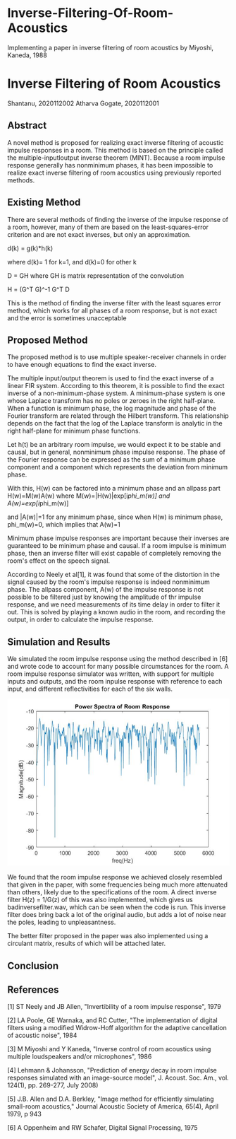 # Inverse-Filtering-Of-Room-Acoustics
Implementing a paper in inverse filtering of room acoustics by Miyoshi, Kaneda, 1988
# Inverse Filtering of Room Acoustics
 Shantanu, 2020112002
 Atharva Gogate, 2020112001
 
 ## Abstract
 A novel method is proposed for realizing exact inverse filtering of acoustic impulse responses in a room. This method is based on the principle called the multiple-inputloutput inverse theorem (MINT). Because a room impulse response generally has nonminimum phases, it has been impossible to realize exact inverse filtering of room acoustics using previously reported methods.
 
 ## Existing Method
 
 There are several methods of finding the inverse of the impulse response of a room, however, many of them are based on the least-squares-error criterion and are not exact inverses, but only an approximation.
 
 d(k) = g(k)*h(k)
 
 where d(k)= 1 for k=1, 
 and d(k)=0 for other k
 
 D = GH 
 where GH is matrix representation of the convolution
 
 H = (G^T G)^-1 G^T D
 
 This is the method of finding the inverse filter with the least squares error method, which works for all phases of a room response, but is not exact and the error is sometimes unacceptable

 
 ## Proposed Method
 
 The proposed method is to  use multiple speaker-receiver channels in order to have enough equations to find the exact inverse.
 
 The multiple input/output theorem is used to find the exact inverse of a linear FIR system. According to this theorem, it is possible to find the exact inverse of a non-minimum-phase system. A minimum-phase system is one whose Laplace transform has no poles or zeroes in the right half-plane. When a function is minimum phase, the log magnitude and phase of the Fourier transform are related through the Hilbert transform. This relationship depends on the fact that the log of the Laplace transform is analytic in the right half-plane for minimum phase functions.

Let h(t) be an arbitrary room impulse, we would expect it to be stable and causal, but in general, nonminimum phase impulse response. The phase of the Fourier response can be expressed as the sum of a minimum phase component and a component which represents the deviation from minimum phase. 

With this, H(w) can be factored into a minimum phase and an allpass part
H(w)=M(w)A(w)
where 
M(w)=|H(w)|exp[i*phi_m(w)]
and
A(w)=exp[i*phi_m(w)]

and |A(w)|=1 for any minimum phase, since when H(w) is minimum phase, phi_m(w)=0, which implies that A(w)=1

Minimum phase impulse responses are important because their inverses are guaranteed to be minimum phase and causal. If a room impulse is minimum phase, then an inverse filter will exist capable of completely removing the room's effect on the speech signal.

According to Neely et al[1], it was found that some of the distortion in the signal caused by the room's impulse response is indeed nonminimum phase. The allpass component, A(w) of the impulse response is not possible to be filtered just by knowing the amplitude of thr impulse response, and we need measurements of its time delay in order to filter it out. This is solved by playing a known audio in the room, and recording the output, in order to calculate the impulse response.

 
 ## Simulation and Results
 
 We simulated the room impulse response using the method described in [6] and wrote code to account for many possible circumstances for the room.
 A room impulse response simulator was written, with support for multiple inputs and outputs, and the room inpulse response with reference to each input, and different reflectivities for each of the six walls. 
 
 
![Power Spectra of Room Response](https://github.com/hohilwik/Inverse-Filtering-Of-Room-Acoustics/blob/main/images/power_spectra_of_room_response.jpg "Power Spectra of Room Response")
 
 We found that the room impulse response we achieved closely resembled that given in the paper, with some frequencies being much more attenuated than others, likely due to the specifications of the room. A direct inverse filter H(z) = 1/G(z) of this was also implemented, which gives us badinversefilter.wav, which can be seen when the code is run. This inverse filter does bring back a lot of the original audio, but adds a lot of noise near the poles, leading to unpleasantness. 
 
 The better filter proposed in the paper was also implemented using a circulant matrix, results of which will be attached later.
 
 ## Conclusion
 
 ## References
 [1] ST Neely and JB Allen, "Invertibility of a room impulse response", 1979
 
 
[2] LA Poole, GE Warnaka, and RC Cutter, "The implementation of digital filters using a modified Widrow-Hoff algorithm for the adaptive cancellation of acoustic noise", 1984


[3] M Miyoshi and Y Kaneda, "Inverse control of room acoustics using multiple loudspeakers and/or microphones", 1986


[4] Lehmann & Johansson, "Prediction of energy decay in room impulse responses simulated with an image-source model", J. Acoust. Soc. Am., vol. 124(1), pp. 269-277, July 2008)


[5] J.B. Allen and D.A. Berkley, "Image method for efficiently simulating small-room acoustics," Journal Acoustic Society of America, 65(4), April 1979, p 943


[6] A Oppenheim and RW Schafer, Digital Signal Processing, 1975
